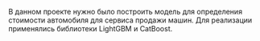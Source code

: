 В данном проекте нужно было построить модель для определения стоимости автомобиля для сервиса продажи машин. Для реализации применялись библиотеки LightGBM и CatBoost.